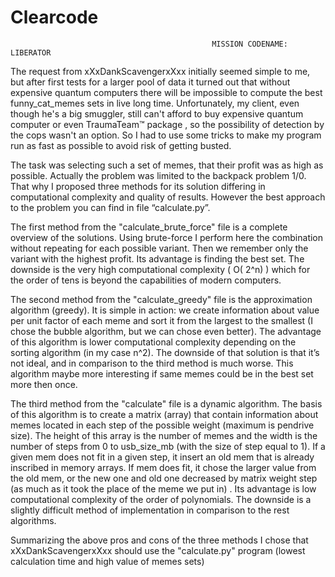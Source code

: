 # Clearcode
                                                 MISSION CODENAME: LIBERATOR
                                                          
The request from xXxDankScavengerxXxx initially seemed simple to me, but after first tests for a larger pool of data it turned out that without expensive quantum computers there will be impossible to compute the best funny_cat_memes sets in live long time. Unfortunately, my client, even though he's a big smuggler, still can't afford to buy expensive quantum computer or even TraumaTeam™ package , so the possibility of detection by the cops wasn't an option. So I had to use some tricks to make my program run as fast as possible to avoid risk of getting busted.

The task was selecting such a set of memes, that their profit was as high as possible. Actually the problem was limited to the backpack problem 1/0. That why I proposed three methods for its solution differing in computational complexity and quality of results. However the best approach to the problem you can find in file “calculate.py”.

The first method from the "calculate_brute_force" file is a complete overview of the solutions. Using brute-force I perform here the combination without repeating for each possible variant. Then we remember only the variant with the highest profit. Its advantage is finding the best set. The downside is the very high computational complexity ( O( 2^n) ) which for the order of tens is beyond the capabilities of modern computers.

The second method from the "calculate_greedy" file is the approximation algorithm (greedy). It is simple in action: we create information about value per unit factor of each meme and sort it from the largest to the smallest (I chose the bubble algorithm, but we can chose even better). The advantage of this algorithm is lower computational complexity depending on the sorting algorithm (in my case n^2). The downside of  that solution is that it’s not ideal, and in comparison to the third method is much worse. This algorithm maybe more interesting if same memes could be in the best set more then once.

The third method from the "calculate" file is a dynamic algorithm. The basis of this algorithm is to create a matrix (array) that contain information about memes located in each step of the possible weight (maximum is pendrive size). The height of this array is the number of memes and the width is the number of steps from 0 to usb_size_mb (with the size of step equal to 1). If a given mem does not fit in a given step, it insert an old mem that is already inscribed in memory arrays. If mem does fit, it chose the larger value from the old mem, or the new one and old one decreased by matrix weight step (as much as it took the place of the meme we put in) . Its advantage is low computational complexity of the order of polynomials. The downside is a slightly difficult method of implementation in comparison to the rest algorithms.

Summarizing the above pros and cons of the three methods I chose that xXxDankScavengerxXxx should use the "calculate.py" program (lowest calculation time and high value of memes sets)
